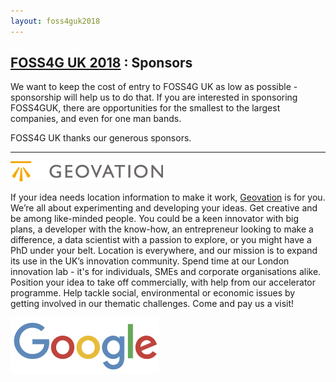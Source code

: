 ```yaml
---
layout: foss4guk2018
---
```

## [FOSS4G UK 2018](/foss4guk2018/) : Sponsors

We want to keep the cost of entry to FOSS4G UK as low as possible - sponsorship will help us to do that. If you are interested in sponsoring FOSS4GUK, there are opportunities for the smallest to the largest companies, and even for one man bands.

FOSS4G UK thanks our generous sponsors.

---

<a name="geovation"></a>
[![alt text](images/GeoVationHubLogo.png "Geovation")](https://geovation.uk)

If your idea needs location information to make it work, [Geovation](https://geovation.uk) is for you. We’re all about experimenting and developing your ideas. Get creative and be among like-minded people. You could be a keen innovator with big plans, a developer with the know-how, an entrepreneur looking to make a difference, a data scientist with a passion to explore, or you might have a PhD under your belt. Location is everywhere, and our mission is to expand its use in the UK’s innovation community. Spend time at our London innovation lab - it's for individuals, SMEs and corporate organisations alike. Position your idea to take off commercially, with help from our accelerator programme. Help tackle social, environmental or economic issues by getting involved in our thematic challenges. Come and pay us a visit!

<a name="google"></a>
[![alt text](images/google_small.png "Google")](https://www.google.com)

